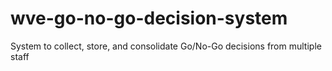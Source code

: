# wve-go-no-go-decision-system
System to collect, store, and consolidate Go/No-Go decisions from multiple staff
